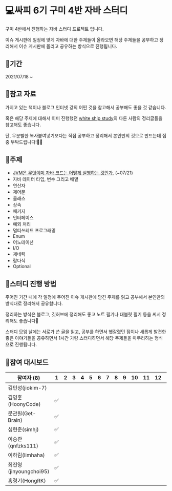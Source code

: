 # 💻싸피 6기 구미 4반 자바 스터디

 구미 4반에서 진행하는 자바 스터디 프로젝트 입니다.

 이슈 게시판에 일정에 맞게 자바에 대한 주제들이 올라오면 해당 주제들을 공부하고 정리해서 이슈 게시판에 올리고 공유하는 방식으로 진행됩니다.



## 📆기간

2021/07/18 ~



## 📑참고 자료

 가지고 있는 책이나 블로그 인터넷 강의 어떤 것을 참고해서 공부해도 좋을 것 같습니다.

 혹은 해당 주제에 대해서 이미 진행했던 [white ship study](https://github.com/whiteship/live-study/issues?q=is%3Aissue+is%3Aclosed)의 다른 사람의 정리글들을 참고해도 좋습니다.

 단, 무분별한 복사붙여넣기보다는 직접 공부하고 정리해서 본인만의 것으로 만드는데 집중 부탁드립니다!🙆‍♀️



## 📒주제

- [JVM은 무엇이며 자바 코드는 어떻게 실행하는 것인가.](https://github.com/ssafy-gumi-6th/java-study/issues/1) (~07/21)
- 자바 데이터 타입, 변수 그리고 배열
- 연산자
- 제어문
- 클래스
- 상속
- 패키지
- 인터페이스
- 예외 처리
- 멀티쓰레드 프로그래밍
- Enum
- 어노테이션
- I/O
- 제네릭
- 람다식
- Optional



## 🚀스터디 진행 방법

 주어진 기간 내에 각 일정에 주어진 이슈 게시판에 담긴 주제를 읽고 공부해서 본인만의 방식대로 정리해서 공유합니다.

 정리하는 방식은 블로그, 깃허브에 정리해도 좋고 노트 필기나 태블릿 필기 등을 써서 정리해도 좋습니다🙂

 스터디 모임 날에는 서로가 쓴 글을 읽고, 공부를 하면서 헷갈렸던 점이나 새롭게 발견한 좋은 이야기들을 공유하면서 1시간 가량 스터디하면서 해당 주제들을 마무리하는 형식으로 진행됩니다. 





## 🏁참여 대시보드

| 참여자 (8)            | 1    | 2    | 3    | 4    | 5    | 6    | 7    | 8    | 9    | 10   | 11   | 12   | 13   | 14   | 15   | 16   |
| ---------- | ---- | ---- | ---- | ---- | ---- | ---- | ---- | ---- | ---- | ---- | ---- | ---- | ---- | ---- | ---- | ---- |
| 김민성(jiokim-7)      |      |      |      |      |      |      |      |      |      |      |      |      |      |      |      |      |
| 김영훈(HoonyCode)     | :white_check_mark:     |      |      |      |      |      |      |      |      |      |      |      |      |      |      |      |
| 문관필(Get-Brain)     | :white_check_mark:     |      |      |      |      |      |      |      |      |      |      |      |      |      |      |      |
| 심현준(simhj)         | :white_check_mark:     |      |      |      |      |      |      |      |      |      |      |      |      |      |      |      |
| 이승관(qnfzks111)     | :white_check_mark:     |      |      |      |      |      |      |      |      |      |      |      |      |      |      |      |
| 이하림(limhaha)       | :white_check_mark:     |      |      |      |      |      |      |      |      |      |      |      |      |      |      |      |
| 최진영(jinyoungchoi95)| :white_check_mark:     |      |      |      |      |      |      |      |      |      |      |      |      |      |      |      |
| 홍령기(HongRK)        | :white_check_mark:    |      |      |      |      |      |      |      |      |      |      |      |      |      |      |      |
